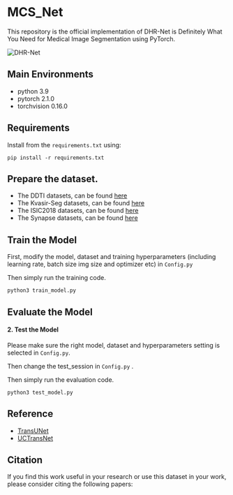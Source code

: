 # MCS_Net

This repository is the official implementation of DHR-Net is Definitely What You Need for
Medical Image Segmentation using PyTorch.

![DHR-Net](Fig/DHR-Net.jpg)



## Main Environments

- python 3.9
- pytorch 2.1.0
- torchvision 0.16.0



## Requirements

Install from the `requirements.txt` using:

```
pip install -r requirements.txt
```



## Prepare the dataset.

- The DDTI datasets, can be found [here](https://drive.google.com/drive/folders/1za9f38XKx-VYPxxb_xx83Dpk-Wg3Yaw8?usp=sharing)
- The Kvasir-Seg  datasets, can be found [here](https://link.zhihu.com/?target=https%3A//datasets.simula.no/downloads/kvasir-seg.zip)
- The  ISIC2018 datasets, can be found [here](https://challenge.isic-archive.com/data/)
- The Synapse datasets, can be found [here](https://drive.google.com/drive/folders/1Vofe2TSVry0FZYLNisvPKvR_67aSj0ml?usp=sharing)




## Train the Model

First, modify the model, dataset and training hyperparameters (including learning rate, batch size img size and optimizer etc) in `Config.py`

Then simply run the training code.

```
python3 train_model.py
```



## Evaluate the Model

#### 2. Test the Model

Please make sure the right model, dataset and hyperparameters setting  is selected in `Config.py`. 

Then change the test_session in `Config.py` .

Then simply run the evaluation code.

```
python3 test_model.py
```



## Reference

- [TransUNet](https://github.com/Beckschen/TransUNet)
- [UCTransNet](https://github.com/McGregorWwww/UCTransNet)




## Citation

If you find this work useful in your research or use this dataset in your work, please consider citing the following papers:




